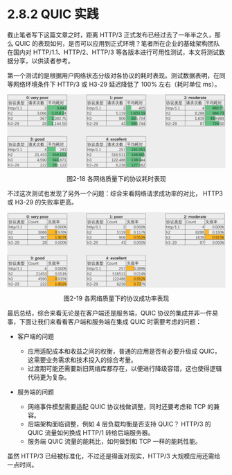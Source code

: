 # 2.8.2 QUIC 实践

截止笔者写下这篇文章之时，距离 HTTP/3 正式发布已经过去了一年半之久，那么 QUIC 的表现如何，是否可以应用到正式环境？笔者所在企业的基础架构团队在国内对 HTTP/1.1、HTTP/2、HTTP/3 等各版本进行可用性测试，本文将测试数据分享，以供读者参考。

第一个测试的是根据用户网络状态分级对各协议的耗时表现。测试数据表明，在同等网络环境条件下 HTTP/3 或 H3-29 延迟降低了 100% 左右（耗时单位 ms）。

<div  align="center">
	<img src="../assets/quic-1.png" width = "660"  align=center />
	<p>图2-18 各网络质量下的协议耗时表现</p>
</div>

不过这次测试也发现了另外一个问题：综合来看网络请求成功率的对比， HTTP3 或 H3-29 的失败率更高。

<div  align="center">
	<img src="../assets/quic-3.png" width = "660"  align=center />
	<p>图2-19 各网络质量下的协议成功率表现</p>
</div>

最后总结，综合来看无论是在客户端还是服务端，QUIC 协议的集成并非一件易事，下面让我们来看看客户端和服务端在集成 QUIC 时需要考虑的问题：

- 客户端的问题
	- 应用适配成本和收益之间的权衡，普通的应用是否有必要升级成 QUIC，这需要业务需求和技术投入的综合考量。
	- 过渡期可能还需要新旧网络库都存在，以便进行降级容错，这也使得逻辑代码更为复杂。

- 服务端的问题
	- 网络事件模型需要适配 QUIC 协议栈做调整，同时还要考虑和 TCP 的兼容。
	- 后端架构面临调整，例如 4 层负载均衡是否支持 QUIC？ HTTP/3 的 QUIC 流量如何换成 HTTP/1 转给后端服务器。
	- 服务端 QUIC 流量的能耗比，如何做到和 TCP 一样的能耗性能。

虽然 HTTP/3 已经被标准化，不过还是得面对现实，HTTP/3 大规模应用还需给一点时间。